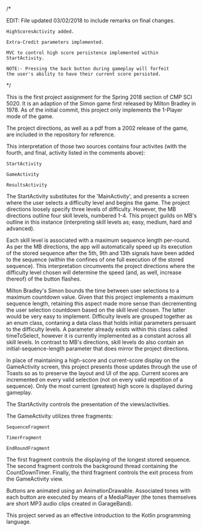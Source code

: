 /*

EDIT: File updated 03/02/2018 to include remarks on final changes.
		
	HighScoresActivity added.

	Extra-Credit parameters implemented.

	MVC to control high score persistence implemented within StartActivity.

	NOTE:- Pressing the back button during gameplay will forfeit
	the user's ability to have their current score persisted.

*/

This is the first project assignment for the Spring 2018 section
of CMP SCI 5020. It is an adaption of the Simon game first released
by Milton Bradley in 1978. As of the initial commit, this project only
implements the 1-Player mode of the game.

The project directions, as well as a pdf from a 2002 release of the
game, are included in the repository for reference.

This interpretation of those two sources contains four activites (with the
fourth, and final, activity listed in the comments above):

	StartActivity

	GameActivity

	ResultsActivity

The StartActivity substitutes for the 'MainActivity', and presents
a screen where the user selects a difficulty level and begins the game.
The project directions loosely specify three levels of difficulty.
However, the MB directions outline four skill levels, numbered 1-4. This
project guilds on MB's outline in this instance (interpreting skill levels
as; easy, medium, hard and advanced).

Each skill level is associated with a maximum sequence length per-round.
As per the MB directions, the app will automatically speed up its execution
of the stored sequence after the 5th, 9th and 13th signals have been added
to the sequence (within the confines of one full execution of the stored
sequence). This interpretation circumvents the project directions where the
difficulty level chosen will determine the speed (and, as well, increase
thereof) of the button flashes.

Milton Bradley's Simon bounds the time between user selections to a maximum
countdown value. Given that this project implements a maximum sequence length,
retaining this aspect made more sense than decrementing the user selection
countdown based on the skill level chosen. The latter would be very easy to
implement. Difficulty levels are grouped together as an enum class, contaning
a data class that holds initial parameters persuant to the difficulty levels.
A parameter already exists within this class called timeToSelect, however it is
currently implemented as a constant across all skill levels. In contrast to MB's
directions, skill levels do also contain an initial-sequence-length parameter that
does mirror the project directions.

In place of maintaining a high-score and current-score display on the GameActivity
screen, this project presents those updates through the use of Toasts so as to
preserve the layout and UI of the app. Current scores are incremented on every valid
selection (not on every valid repetition of a sequence). Only the most current
(greatest) high score is displayed during gameplay.

The StartActivity controls the presentation of the views/activities.

The GameActivity utilizes three fragments:

	SequenceFragment

	TimerFragment

	EndRoundFragment

The first fragment controls the displaying of the longest stored sequence. The second
fragment controls the background thread containing the CountDownTimer. Finally, the
third fragment controls the exit process from the GameActivity view.

Buttons are animated using an AnimationDrawable. Associated tones with each
button are executed by means of a MediaPlayer (the tones themselves are short MP3
audio clips created in GarageBand).

This project served as an effective introduction
to the Kotlin programming language.
